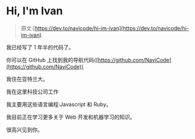 # Hi, I'm Ivan

> 原文:[https://dev.to/navicode/hi-im-ivan](https://dev.to/navicode/hi-im-ivan)

我已经写了 1 年半的代码了。

你可以在 GitHub 上找到我的导航代码([https://github.com/NaviCode](https://github.com/NaviCode))

我住在亚特兰大。

我在这里科技公司工作

我主要用这些语言编程:Javascript 和 Ruby。

我目前正在学习更多关于 Web 开发和机器学习的知识。

很高兴见到你。
